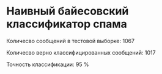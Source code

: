 # Наивный байесовский классификатор спама

Количесво сообщений в тестовой выборке:  1067

Количесво верно классифицированных сообщений:  1017

Точность классификации:  95 %
